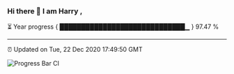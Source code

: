 ### Hi there 👋 I am Harry , 

⏳ Year progress { █████████████████████████████▁ } 97.47 %

---

⏰ Updated on Tue, 22 Dec 2020 17:49:50 GMT

![Progress Bar CI](https://github.com/duykhang68/duykhang68/workflows/Progress%20Bar%20CI/badge.svg)
